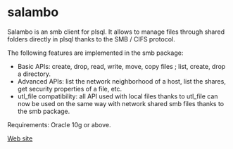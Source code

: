 # salambo
Salambo is an smb client for plsql. It allows to manage files through shared folders directly in plsql thanks to the SMB / CIFS protocol.

The following features are implemented in the smb package:
+ Basic APIs: create, drop, read, write, move, copy files ; list, create, drop a directory.
+ Advanced APIs: list the network neighborhood of a host, list the shares, get security properties of a file, etc.
+ utl_file compatibility: all API used with local files thanks to utl_file can now be used on the same way with network shared smb files thanks to the smb package.

Requirements: Oracle 10g or above.

[Web site](http://pmjadam.free.fr//salambo/index.html)
